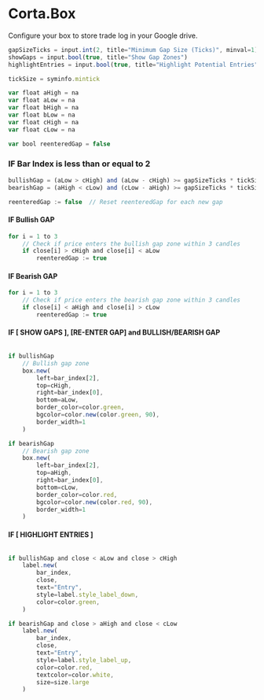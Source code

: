 # Corta.Box
Configure your box to store trade log in your Google drive.  



```js
gapSizeTicks = input.int(2, title="Minimum Gap Size (Ticks)", minval=1)
showGaps = input.bool(true, title="Show Gap Zones")
highlightEntries = input.bool(true, title="Highlight Potential Entries")
```


```js
tickSize = syminfo.mintick
```

```js
var float aHigh = na
var float aLow = na
var float bHigh = na
var float bLow = na
var float cHigh = na
var float cLow = na
```

```js
var bool reenteredGap = false
```

### IF Bar Index is less than or equal to 2   
  
```js
bullishGap = (aLow > cHigh) and (aLow - cHigh) >= gapSizeTicks * tickSize
bearishGap = (aHigh < cLow) and (cLow - aHigh) >= gapSizeTicks * tickSize
```

```js
reenteredGap := false  // Reset reenteredGap for each new gap
```

#### IF Bullish GAP  
```js
for i = 1 to 3
    // Check if price enters the bullish gap zone within 3 candles
    if close[i] > cHigh and close[i] < aLow
        reenteredGap := true
```
#### IF Bearish GAP  
```js
for i = 1 to 3
    // Check if price enters the bearish gap zone within 3 candles
    if close[i] < aHigh and close[i] > cLow
        reenteredGap := true
```

#### IF [ SHOW GAPS ], [RE-ENTER GAP] and BULLISH/BEARISH GAP  
```js  

if bullishGap
    // Bullish gap zone
    box.new(
        left=bar_index[2],
        top=cHigh, 
        right=bar_index[0], 
        bottom=aLow, 
        border_color=color.green, 
        bgcolor=color.new(color.green, 90), 
        border_width=1
    )

if bearishGap
    // Bearish gap zone
    box.new(
        left=bar_index[2], 
        top=aHigh, 
        right=bar_index[0], 
        bottom=cLow, 
        border_color=color.red, 
        bgcolor=color.new(color.red, 90), 
        border_width=1
    )  

```

#### IF [ HIGHLIGHT ENTRIES ]  
```js  

if bullishGap and close < aLow and close > cHigh
    label.new(
        bar_index, 
        close, 
        text="Entry", 
        style=label.style_label_down, 
        color=color.green, 
    )

if bearishGap and close > aHigh and close < cLow
    label.new(
        bar_index, 
        close, 
        text="Entry", 
        style=label.style_label_up, 
        color=color.red, 
        textcolor=color.white, 
        size=size.large
    )  

```

